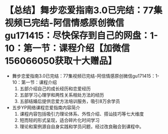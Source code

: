 # 【总结】舞步恋爱指南3.0已完结：77集视频已完结-阿信情感原创微信gu171415：尽快保存到自己的网盘：1-10：第一节：课程介绍【加微信156066050获取十大赠品】

-   舞步恋爱指南3.0已完结：77集视频已完结-阿信情感原创微信gu171415：1-10：第一节：课程介绍
    1.  五部介绍自己的成长经历和恋爱经历
    2.  五部学习心理学和两性关系相处方法的经历
    3.  五部结婚后提供恋爱方法培训服务，吸引8万余学员
-   五步YP网络课程恋爱指南内容简介
    1.  课程内容包括吸引力理论体系、外性介绍、搭讪技巧等七大维度
    2.  短而轻的形式呈现，适合碎片化时间学习
    3.  理论和案例源自自身实践和学员问题，经过改良融合到课程中。